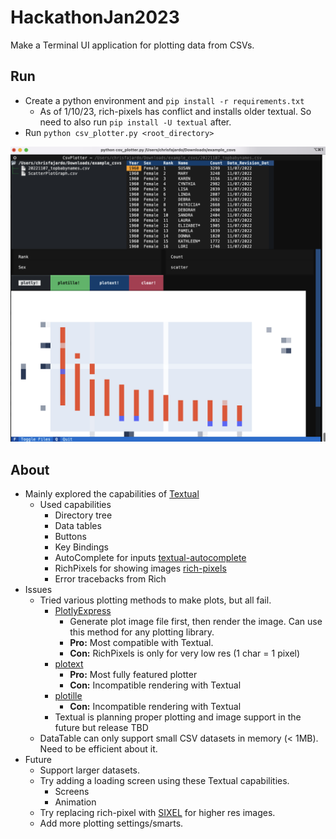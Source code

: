# HackathonJan2023

Make a Terminal UI application for plotting data from CSVs.

## Run
- Create a python environment and `pip install -r requirements.txt`
  - As of 1/10/23, rich-pixels has conflict and installs older textual. So need to also run `pip install -U textual` after.
- Run `python csv_plotter.py <root_directory>`

![screenshot](screenshot.png)

## About

- Mainly explored the capabilities of [Textual](https://textual.textualize.io)
  - Used capabilities
    - Directory tree
    - Data tables
    - Buttons
    - Key Bindings
    - AutoComplete for inputs [textual-autocomplete](https://github.com/darrenburns/textual-autocomplete)
    - RichPixels for showing images [rich-pixels](https://github.com/darrenburns/rich-pixels)
    - Error tracebacks from Rich
- Issues
  - Tried various plotting methods to make plots, but all fail.
    - [PlotlyExpress](https://plotly.com/graphing-libraries/)
      - Generate plot image file first, then render the image. Can use this method for any plotting library.
      - **Pro:** Most compatible with Textual.
      - **Con:** RichPixels is only for very low res (1 char = 1 pixel)
    - [plotext](https://github.com/piccolomo/plotext)
      - **Pro:** Most fully featured plotter
      - **Con:** Incompatible rendering with Textual
    - [plotille](https://github.com/tammoippen/plotille)
      - **Con:** Incompatible rendering with Textual
    - Textual is planning proper plotting and image support in the future but release TBD
  - DataTable can only support small CSV datasets in memory (< 1MB). Need to be efficient about it.  
- Future 
  - Support larger datasets.
  - Try adding a loading screen using these Textual capabilities.
      - Screens
      - Animation
  - Try replacing rich-pixel with [SIXEL](https://github.com/saitoha/libsixel) for higher res images.
  - Add more plotting settings/smarts.
